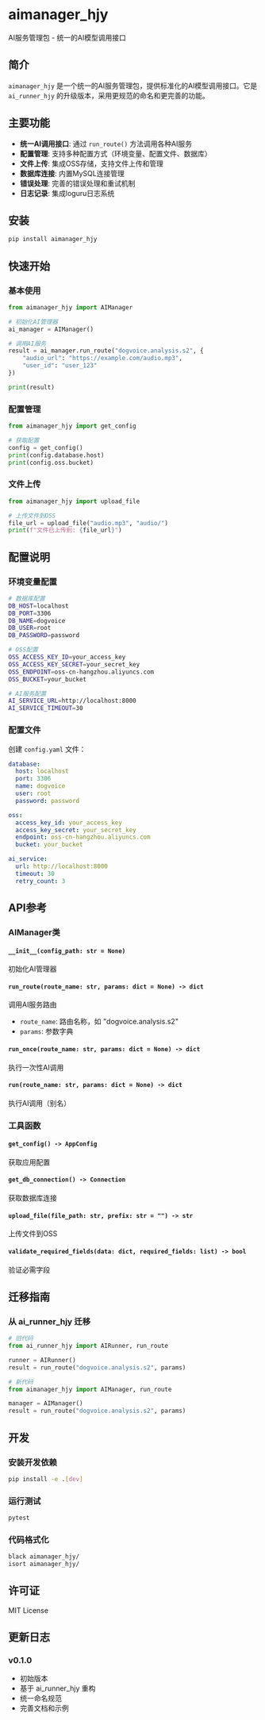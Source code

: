 # aimanager_hjy

AI服务管理包 - 统一的AI模型调用接口

## 简介

`aimanager_hjy` 是一个统一的AI服务管理包，提供标准化的AI模型调用接口。它是 `ai_runner_hjy` 的升级版本，采用更规范的命名和更完善的功能。

## 主要功能

- **统一AI调用接口**: 通过 `run_route()` 方法调用各种AI服务
- **配置管理**: 支持多种配置方式（环境变量、配置文件、数据库）
- **文件上传**: 集成OSS存储，支持文件上传和管理
- **数据库连接**: 内置MySQL连接管理
- **错误处理**: 完善的错误处理和重试机制
- **日志记录**: 集成loguru日志系统

## 安装

```bash
pip install aimanager_hjy
```

## 快速开始

### 基本使用

```python
from aimanager_hjy import AIManager

# 初始化AI管理器
ai_manager = AIManager()

# 调用AI服务
result = ai_manager.run_route("dogvoice.analysis.s2", {
    "audio_url": "https://example.com/audio.mp3",
    "user_id": "user_123"
})

print(result)
```

### 配置管理

```python
from aimanager_hjy import get_config

# 获取配置
config = get_config()
print(config.database.host)
print(config.oss.bucket)
```

### 文件上传

```python
from aimanager_hjy import upload_file

# 上传文件到OSS
file_url = upload_file("audio.mp3", "audio/")
print(f"文件已上传到: {file_url}")
```

## 配置说明

### 环境变量配置

```bash
# 数据库配置
DB_HOST=localhost
DB_PORT=3306
DB_NAME=dogvoice
DB_USER=root
DB_PASSWORD=password

# OSS配置
OSS_ACCESS_KEY_ID=your_access_key
OSS_ACCESS_KEY_SECRET=your_secret_key
OSS_ENDPOINT=oss-cn-hangzhou.aliyuncs.com
OSS_BUCKET=your_bucket

# AI服务配置
AI_SERVICE_URL=http://localhost:8000
AI_SERVICE_TIMEOUT=30
```

### 配置文件

创建 `config.yaml` 文件：

```yaml
database:
  host: localhost
  port: 3306
  name: dogvoice
  user: root
  password: password

oss:
  access_key_id: your_access_key
  access_key_secret: your_secret_key
  endpoint: oss-cn-hangzhou.aliyuncs.com
  bucket: your_bucket

ai_service:
  url: http://localhost:8000
  timeout: 30
  retry_count: 3
```

## API参考

### AIManager类

#### `__init__(config_path: str = None)`
初始化AI管理器

#### `run_route(route_name: str, params: dict = None) -> dict`
调用AI服务路由

- `route_name`: 路由名称，如 "dogvoice.analysis.s2"
- `params`: 参数字典

#### `run_once(route_name: str, params: dict = None) -> dict`
执行一次性AI调用

#### `run(route_name: str, params: dict = None) -> dict`
执行AI调用（别名）

### 工具函数

#### `get_config() -> AppConfig`
获取应用配置

#### `get_db_connection() -> Connection`
获取数据库连接

#### `upload_file(file_path: str, prefix: str = "") -> str`
上传文件到OSS

#### `validate_required_fields(data: dict, required_fields: list) -> bool`
验证必需字段

## 迁移指南

### 从 ai_runner_hjy 迁移

```python
# 旧代码
from ai_runner_hjy import AIRunner, run_route

runner = AIRunner()
result = run_route("dogvoice.analysis.s2", params)

# 新代码
from aimanager_hjy import AIManager, run_route

manager = AIManager()
result = run_route("dogvoice.analysis.s2", params)
```

## 开发

### 安装开发依赖

```bash
pip install -e .[dev]
```

### 运行测试

```bash
pytest
```

### 代码格式化

```bash
black aimanager_hjy/
isort aimanager_hjy/
```

## 许可证

MIT License

## 更新日志

### v0.1.0
- 初始版本
- 基于 ai_runner_hjy 重构
- 统一命名规范
- 完善文档和示例
